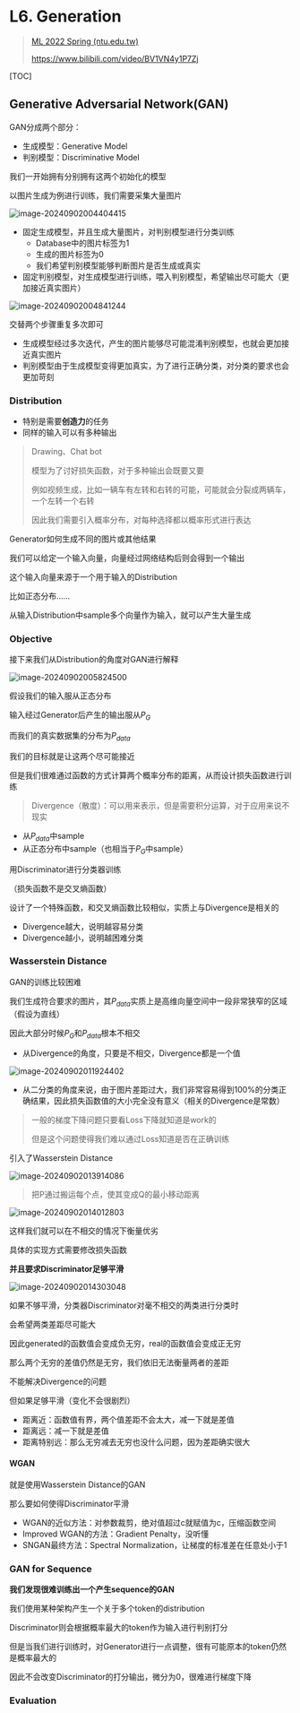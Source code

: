 # L6. Generation

>   [ML 2022 Spring (ntu.edu.tw)](https://speech.ee.ntu.edu.tw/~hylee/ml/2022-spring.php)
>
>   https://www.bilibili.com/video/BV1VN4y1P7Zj

[TOC]




## Generative Adversarial Network(GAN)

GAN分成两个部分：

- 生成模型：Generative Model
- 判别模型：Discriminative Model

我们一开始拥有分别拥有这两个初始化的模型

以图片生成为例进行训练，我们需要采集大量图片

![image-20240902004404415](./L6.assets/image-20240902004404415.png)

- 固定生成模型，并且生成大量图片，对判别模型进行分类训练
    - Database中的图片标签为1
    - 生成的图片标签为0
    - 我们希望判别模型能够判断图片是否生成或真实
- 固定判别模型，对生成模型进行训练，喂入判别模型，希望输出尽可能大（更加接近真实图片）

![image-20240902004841244](./L6.assets/image-20240902004841244.png)



交替两个步骤重复多次即可

- 生成模型经过多次迭代，产生的图片能够尽可能混淆判别模型，也就会更加接近真实图片
- 判别模型由于生成模型变得更加真实，为了进行正确分类，对分类的要求也会更加苛刻

### Distribution

- 特别是需要**创造力**的任务
- 同样的输入可以有多种输出

> Drawing、Chat bot
>
> 模型为了讨好损失函数，对于多种输出会既要又要
>
> 例如视频生成，比如一辆车有左转和右转的可能，可能就会分裂成两辆车，一个左转一个右转
>
> 因此我们需要引入概率分布，对每种选择都以概率形式进行表达

Generator如何生成不同的图片或其他结果

我们可以给定一个输入向量，向量经过网络结构后则会得到一个输出

这个输入向量来源于一个用于输入的Distribution

比如正态分布……

从输入Distribution中sample多个向量作为输入，就可以产生大量生成

### Objective

接下来我们从Distribution的角度对GAN进行解释

![image-20240902005824500](./L6.assets/image-20240902005824500.png)

假设我们的输入服从正态分布

输入经过Generator后产生的输出服从$P_G$

而我们的真实数据集的分布为$P_{data}$

我们的目标就是让这两个尽可能接近

但是我们很难通过函数的方式计算两个概率分布的距离，从而设计损失函数进行训练

> Divergence（散度）：可以用来表示，但是需要积分运算，对于应用来说不现实

- 从$P_{data}$中sample
- 从正态分布中sample（也相当于$P_G$中sample）

用Discriminator进行分类器训练

（损失函数不是交叉熵函数）

设计了一个特殊函数，和交叉熵函数比较相似，实质上与Divergence是相关的

- Divergence越大，说明越容易分类
- Divergence越小，说明越困难分类



### Wasserstein Distance

GAN的训练比较困难

我们生成符合要求的图片，其$P_{data}$实质上是高维向量空间中一段非常狭窄的区域（假设为直线）

因此大部分时候$P_G$和$P_{data}$根本不相交

- 从Divergence的角度，只要是不相交，Divergence都是一个值

![image-20240902011924402](./L6.assets/image-20240902011924402.png)

- 从二分类的角度来说，由于图片差距过大，我们非常容易得到100%的分类正确结果，因此损失函数值的大小完全没有意义（相关的Divergence是常数）

> 一般的梯度下降问题只要看Loss下降就知道是work的
>
> 但是这个问题使得我们难以通过Loss知道是否在正确训练

引入了Wasserstein Distance

![image-20240902013914086](./L6.assets/image-20240902013914086.png)

> 把P通过搬运每个点，使其变成Q的最小移动距离

![image-20240902014012803](./L6.assets/image-20240902014012803.png)

这样我们就可以在不相交的情况下衡量优劣

具体的实现方式需要修改损失函数

**并且要求Discriminator足够平滑**

![image-20240902014303048](./L6.assets/image-20240902014303048.png)

如果不够平滑，分类器Discriminator对毫不相交的两类进行分类时

会希望两类差距尽可能大

因此generated的函数值会变成负无穷，real的函数值会变成正无穷

那么两个无穷的差值仍然是无穷，我们依旧无法衡量两者的差距

不能解决Divergence的问题





但如果足够平滑（变化不会很剧烈）

- 距离近：函数值有界，两个值差距不会太大，减一下就是差值
- 距离远：减一下就是差值
- 距离特别远：那么无穷减去无穷也没什么问题，因为差距确实很大



#### WGAN

就是使用Wasserstein Distance的GAN

那么要如何使得Discriminator平滑

- WGAN的近似方法：对参数裁剪，绝对值超过c就赋值为c，压缩函数空间
- Improved WGAN的方法：Gradient Penalty，没听懂
- SNGAN最终方法：Spectral Normalization，让梯度的标准差在任意处小于1 

 

### GAN for Sequence

**我们发现很难训练出一个产生sequence的GAN**

我们使用某种架构产生一个关于多个token的distribution

Discriminator则会根据概率最大的token作为输入进行判别打分

但是当我们进行训练时，对Generator进行一点调整，很有可能原本的token仍然是概率最大的

因此不会改变Discriminator的打分输出，微分为0，很难进行梯度下降



### Evaluation





 
